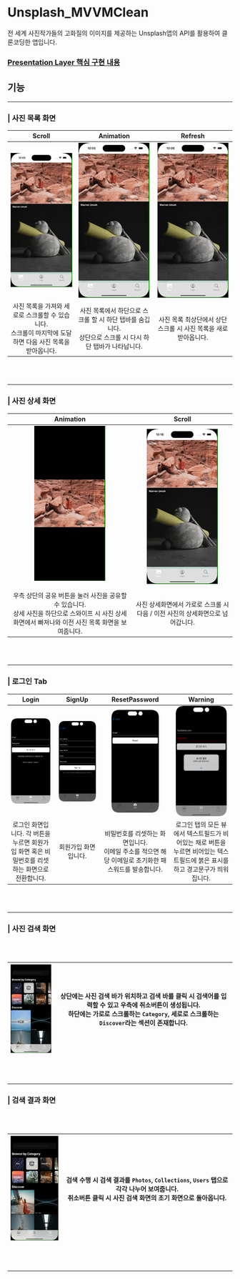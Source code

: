 # Unsplash_MVVMClean
전 세계 사진작가들의 고화질의 이미지를 제공하는 Unsplash앱의 API를 활용하여 클론코딩한 앱입니다.

### [Presentation Layer 핵심 구현 내용](https://github.com/5nTak/Unsplash_MVVMClean/tree/Feature/Presentation)

## 기능

---
### | 사진 목록 화면


| Scroll | Animation | Refresh |
|:---:|:---:|:---:|
| <img src = "/Images/ListView/ListViewPrefetching.gif" title="ListView"> | <img src = "/Images/ListView/ListViewAnimation.gif" title="ListView Animation"> | <img src = "/Images/ListView/ListViewRefresh.gif" title="ListView Refresh"> |
| 사진 목록을 가져와 세로로 스크롤할 수 있습니다. <br> 스크롤이 마지막에 도달하면 다음 사진 목록을 받아옵니다. | 사진 목록에서 하단으로 스크롤 할 시 하단 탭바를 숨깁니다. <br> 상단으로 스크롤 시 다시 하단 탭바가 나타납니다. | 사진 목록 최상단에서 상단 스크롤 시 사진 목록을 새로 받아옵니다. |

<br>
</br>

---------
### | 사진 상세 화면

| Animation | Scroll |
|:---:|:---:|
| <img src = "/Images/DetailView/DetailViewAnimation.gif" title="DetailView Animation"> </p> | <img src = "/Images/DetailView/DetailViewScrollToItem.gif" title="DetailView Scroll"> |
| 우측 상단의 공유 버튼을 눌러 사진을 공유할 수 있습니다. <br> 상세 사진을 하단으로 스와이프 시 사진 상세화면에서 빠져나와 이전 사진 목록 화면을 보여줍니다. | 사진 상세화면에서 가로로 스크롤 시 다음 / 이전 사진의 상세화면으로 넘어갑니다. |

<br>
</br>

---------
### | 로그인 Tab

| Login | SignUp | ResetPassword | Warning |
|:---:|:---:|:---:|:---:|
| <img src = "/Images/LoginTab/LoginDefault.png" title="LoginView" width="98%"> | <img src = "/Images/LoginTab/LoginSignup.png" title="SignUp" width="92%"> | <img src = "/Images/LoginTab/LoginReset.png" title="ResetView" width="75%"> | <img src = "/Images/LoginTab/LoginUnderLineTextField.png" title="UnderLineTextField" width="90%"> |
| 로그인 화면입니다. 각 버튼을 누르면 회원가입 화면 혹은 비밀번호를 리셋하는 화면으로 전환합니다. | 회원가입 화면입니다. | 비밀번호를 리셋하는 화면입니다. <br> 이메일 주소를 적으면 해당 이메일로 초기화한 패스워드를 발송합니다. | 로그인 탭의 모든 뷰에서 텍스트필드가 비어있는 채로 버튼을 누르면 비어있는 텍스트필드에 붉은 표시를 하고 경고문구가 띄워집니다. |

<br>
</br>

---------
### | 사진 검색 화면
<br>
</br>

| <img src = "/Images/SearchView/SearchView_compositional.gif" title="SearchView"> | 상단에는 사진 검색 바가 위치하고 검색 바를 클릭 시 검색어를 입력할 수 있고 우측에 취소버튼이 생성됩니다. <br> 하단에는 가로로 스크롤하는 `Category`, 세로로 스크롤하는 `Discover`라는 섹션이 존재합니다. |
|---|---|
<br>
</br>

---------
### | 검색 결과 화면
<br>
</br>

| <img src = "/Images/SearchView/SearchResultView.gif" title="SearchResultView"> | 검색 수행 시 검색 결과를 `Photos`, `Collections`, `Users` 탭으로 각각 나누어 보여줍니다. <br> 취소버튼 클릭 시 사진 검색 화면의 초기 화면으로 돌아옵니다. |
|---|---|
<br>
</br>

---------
